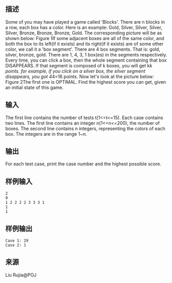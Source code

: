 ## 描述


Some of you may have played a game called 'Blocks'. There are n blocks in a row, each box has a color. Here is an example: Gold, Silver, Silver, Silver, Silver, Bronze, Bronze, Bronze, Gold. The corresponding picture will be as shown below: Figure 1If some adjacent boxes are all of the same color, and both the box to its left(if it exists) and its right(if it exists) are of some other color, we call it a 'box segment'. There are 4 box segments. That is: gold, silver, bronze, gold. There are 1, 4, 3, 1 box(es) in the segments respectively. Every time, you can click a box, then the whole segment containing that box DISAPPEARS. If that segment is composed of k boxes, you will get k*k points. for example, if you click on a silver box, the silver segment disappears, you got 4*4=16 points. Now let's look at the picture below: Figure 2The first one is OPTIMAL. Find the highest score you can get, given an initial state of this game.

## 输入


The first line contains the number of tests t(1<=t<=15). Each case contains two lines. The first line contains an integer n(1<=n<=200), the number of boxes. The second line contains n integers, representing the colors of each box. The integers are in the range 1~n.

## 输出


For each test case, print the case number and the highest possible score.

## 样例输入


```
2
9
1 2 2 2 2 3 3 3 1
1
1
```


## 样例输出


```
Case 1: 29
Case 2: 1
```


## 来源


Liu Rujia@POJ

